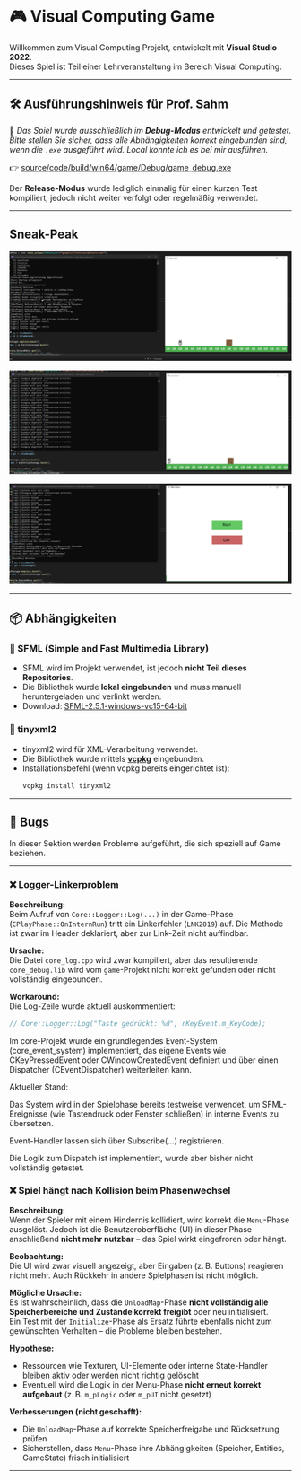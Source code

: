 # 🎮 Visual Computing Game

Willkommen zum Visual Computing Projekt, entwickelt mit **Visual Studio 2022**.  
Dieses Spiel ist Teil einer Lehrveranstaltung im Bereich Visual Computing.

---

## 🛠️ Ausführungshinweis für Prof. Sahm

📌 *Das Spiel wurde ausschließlich im **Debug-Modus** entwickelt und getestet. Bitte stellen Sie sicher, dass alle Abhängigkeiten korrekt eingebunden sind, wenn die `.exe` ausgeführt wird. Local konnte ich es bei mir ausführen.*  

👉 [source/code/build/win64/game/Debug/game_debug.exe](source/code/build/win64/game/Debug/game_debug.exe)

Der **Release-Modus** wurde lediglich einmalig für einen kurzen Test kompiliert, jedoch nicht weiter verfolgt oder regelmäßig verwendet.  

---

## Sneak-Peak

![Spielszene 1](documents/spiel-1.png)

![Spielszene 2](documents/spiel-2.png)

![Spielszene 3](documents/spiel-3.png)

---

## 📦 Abhängigkeiten

### 🔹 SFML (Simple and Fast Multimedia Library)
- SFML wird im Projekt verwendet, ist jedoch **nicht Teil dieses Repositories**.
- Die Bibliothek wurde **lokal eingebunden** und muss manuell heruntergeladen und verlinkt werden.
- Download: [SFML-2.5.1-windows-vc15-64-bit](https://www.sfml-dev.org/files/SFML-2.5.1-windows-vc15-64-bit.zip)

### 🔹 tinyxml2
- tinyxml2 wird für XML-Verarbeitung verwendet.
- Die Bibliothek wurde mittels **[vcpkg](https://github.com/microsoft/vcpkg)** eingebunden.
- Installationsbefehl (wenn vcpkg bereits eingerichtet ist):
  ```bash
  vcpkg install tinyxml2
---

## 🎯 Bugs

In dieser Sektion werden Probleme aufgeführt, die sich speziell auf Game beziehen.

---

### ❌ Logger-Linkerproblem

**Beschreibung:**  
Beim Aufruf von `Core::Logger::Log(...)` in der Game-Phase (`CPlayPhase::OnInternRun`) tritt ein Linkerfehler (`LNK2019`) auf. Die Methode ist zwar im Header deklariert, aber zur Link-Zeit nicht auffindbar.

**Ursache:**  
Die Datei `core_log.cpp` wird zwar kompiliert, aber das resultierende `core_debug.lib` wird vom `game`-Projekt nicht korrekt gefunden oder nicht vollständig eingebunden.

**Workaround:**  
Die Log-Zeile wurde aktuell auskommentiert:
```cpp
// Core::Logger::Log("Taste gedrückt: %d", rKeyEvent.m_KeyCode);
```

Im core-Projekt wurde ein grundlegendes Event-System (core_event_system) implementiert, das eigene Events wie CKeyPressedEvent oder CWindowCreatedEvent definiert und über einen Dispatcher (CEventDispatcher) weiterleiten kann.

Aktueller Stand:

Das System wird in der Spielphase bereits testweise verwendet, um SFML-Ereignisse (wie Tastendruck oder Fenster schließen) in interne Events zu übersetzen.

Event-Handler lassen sich über Subscribe(...) registrieren.

Die Logik zum Dispatch ist implementiert, wurde aber bisher nicht vollständig getestet.

### ❌ Spiel hängt nach Kollision beim Phasenwechsel

**Beschreibung:**  
Wenn der Spieler mit einem Hindernis kollidiert, wird korrekt die `Menu`-Phase ausgelöst. Jedoch ist die Benutzeroberfläche (UI) in dieser Phase anschließend **nicht mehr nutzbar** – das Spiel wirkt eingefroren oder hängt.

**Beobachtung:**  
Die UI wird zwar visuell angezeigt, aber Eingaben (z. B. Buttons) reagieren nicht mehr. Auch Rückkehr in andere Spielphasen ist nicht möglich.

**Mögliche Ursache:**  
Es ist wahrscheinlich, dass die `UnloadMap`-Phase **nicht vollständig alle Speicherbereiche und Zustände korrekt freigibt** oder neu initialisiert.  
Ein Test mit der `Initialize`-Phase als Ersatz führte ebenfalls nicht zum gewünschten Verhalten – die Probleme bleiben bestehen.

**Hypothese:**  
- Ressourcen wie Texturen, UI-Elemente oder interne State-Handler bleiben aktiv oder werden nicht richtig gelöscht
- Eventuell wird die Logik in der Menu-Phase **nicht erneut korrekt aufgebaut** (z. B. `m_pLogic` oder `m_pUI` nicht gesetzt)

**Verbesserungen (nicht geschafft):**

- Die `UnloadMap`-Phase auf korrekte Speicherfreigabe und Rücksetzung prüfen
- Sicherstellen, dass `Menu`-Phase ihre Abhängigkeiten (Speicher, Entities, GameState) frisch initialisiert

---


